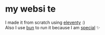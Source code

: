 # my websi te
I made it from scratch using [eleventy](https://www.11ty.dev/) :)  
Also I use [bun](https://bun.sh/) to run it because I am [special](https://en.wikipedia.org/wiki/Autism_spectrum) ✨